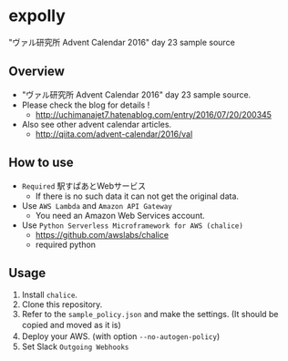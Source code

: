 # expolly
"ヴァル研究所 Advent Calendar 2016" day 23 sample source

## Overview
- "ヴァル研究所 Advent Calendar 2016" day 23 sample source.
- Please check the blog for details !
	- http://uchimanajet7.hatenablog.com/entry/2016/07/20/200345
- Also see other advent calendar articles.
	- http://qiita.com/advent-calendar/2016/val

## How to use
- `Required` 駅すぱあとWebサービス
	- If there is no such data it can not get the original data.
- Use `AWS Lambda` and `Amazon API Gateway`
	- You need an Amazon Web Services account.
- Use `Python Serverless Microframework for AWS (chalice)`
    - https://github.com/awslabs/chalice
	- required python

## Usage
1. Install `chalice`.
1. Clone this repository.
1. Refer to the `sample_policy.json` and make the settings. (It should be copied and moved as it is)　
1. Deploy your AWS. (with option `--no-autogen-policy`)　
1. Set Slack `Outgoing Webhooks`

